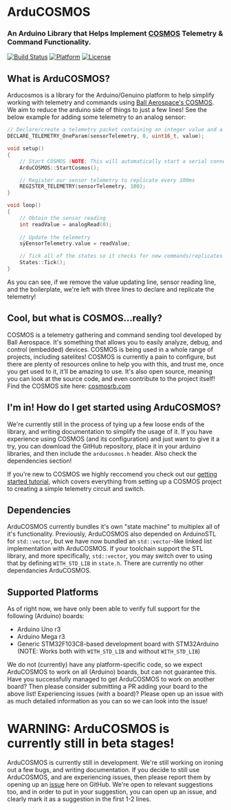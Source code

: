 # ArduCOSMOS
### An Arduino Library that Helps Implement [COSMOS](https://cosmosrb.com/) Telemetry & Command Functionality.

[![Build Status](https://travis-ci.org/RealAlpha/ArduCOSMOS.svg?branch=master)](https://travis-ci.org/RealAlpha/ArduCOSMOS) [![Platform](https://img.shields.io/badge/platform-Arduino-blue.svg)](https://www.arduino.cc/) 
[![License](https://img.shields.io/github/license/mashape/apistatus.svg)](https://github.com/RealAlpha/ArduCOSMOS/blob/master/LICENSE)

## What is ArduCOSMOS?
Arducosmos is a library for the Arduino/Genuino platform to help simplify working with telemetry and commands using [Ball Aerospace's COSMOS](https://cosmosrb.com/). We aim to reduce the arduino side of things to just a few lines! See the below example for adding some telemetry to an analog sensor:

```cpp
// Declare/create a telemetry packet containing an integer value and a packet ID of 0
DECLARE_TELEMETRY_OneParam(sensorTelemetry, 0, uint16_t, value);
```

```cpp
void setup()
{
	// Start COSMOS (NOTE: This will automatically start a serial connection)
	ArduCOSMOS::StartCosmos();

	// Register our sensor telemetry to replicate every 100ms
	REGISTER_TELEMETRY(sensorTelemetry, 100);
}
```

```cpp
void loop()
{
	// Obtain the sensor reading
	int readValue = analogRead(0);
	
	// Update the telemetry
	sÿEensorTelemetry.value = readValue;

	// Tick all of the states so it checks for new commands/replicates the telemetry if required
	States::Tick();
}
```

As you can see, if we remove the value updating line, sensor reading line, and the boilerplate, we're left with three lines to declare and replicate the telemetry!

## Cool, but what is COSMOS...really?
COSMOS is a telemetry gathering and command sending tool developed by Ball Aerospace. It's something that allows you to easily analyze, debug, and control (embedded) devices. COSMOS is being used in a whole range of projects, including satelites! COSMOS is currently a pain to configure, but there are plenty of resources online to help you with this, and trust me, once you get used to it, it'll be amazing to use. It's also open source, meaning you can look at the source code, and even contribute to the project itself! Find the COSMOS site here: [cosmosrb.com](http://cosmosrb.com)

## I'm in! How do I get started using ArduCOSMOS?
We're currently still in the process of tying up a few loose ends of the library, and writing documentation to simplify the usage of it. If you have experience using COSMOS (and its configuration) and just want to give it a try, you can download the GitHub repository, place it in your arduino libraries, and then include the `arducosmos.h` header. Also check the dependencies section!

If you're new to COSMOS we highly reccomend you check out our [getting started tutorial](https://github.com/RealAlpha/ArduCOSMOS/wiki/Creating-your-first-telemetry-gathering-program!), which covers everything from setting up a COSMOS project to creating a simple telemetry circuit and switch. 

## Dependencies
ArduCOSMOS currently bundles it's own "state machine" to multiplex all of it's functionality. Previously, ArduCOSMOS also depended on ArduinoSTL for `std::vector`, but we have now bundled an `std::vector`-like linked list implementation with ArduCOSMOS. If your toolchain support the STL library, and more specifically, `std::vector`, you may switch over to using that by defining `WITH_STD_LIB` in `state.h`. There are currently no other dependancies ArduCOSMOS.

## Supported Platforms
As of right now, we have only been able to verify full support for the following (Arduino) boards:
- Arduino Uno r3
- Arduino Mega r3
- Generic STM32F103C8-based development board with STM32Arduino (NOTE: Works both with `WITH_STD_LIB` and without `WITH_STD_LIB`)

We do not (currently) have any platform-specific code, so we expect ArduCOSMOS to work on all (Arduino) boards, but can not guarantee this. Have you successfully managed to get ArduCOSMOS to work on another board? Then please consider submitting a PR adding your board to the above list! Experiencing issues (with a board)? Please open up an issue with as much detailed information as you can so we can look into the issue!

# WARNING: ArduCOSMOS is currently still in beta stages!
ArduCOSMOS is currently still in development. We're still working on ironing out a few bugs, and writing documentation. If you decide to still use ArduCOSMOS, and are experiencing issues, then please report them by opening up an [issue](https://github.com/RealAlpha/ArduCOSMOS/issues) here on GitHub. We're open to relevant suggestions too, and in order to put in your suggestion, you can open up an issue, and clearly mark it as a suggestion in the first 1-2 lines.
